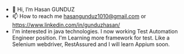 - 👋 Hi, I’m Hasan GUNDUZ
- 📫 How to reach me hasangunduz1010@gmail.com  or https://www.linkedin.com/in/gunduzhasan/
- I'm interested in java technologies. I now working Test Automation Engineer position. I'm Learning more framework for test. Like a Selenium webdriver, RestAssured and I will learn Appium soon.
<!---
1hasangunduz/1hasangunduz is a ✨ special ✨ repository because its `README.md` (this file) appears on your GitHub profile.
You can click the Preview link to take a look at your changes.
--->
